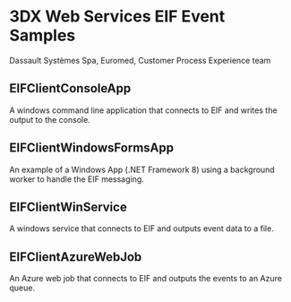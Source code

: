 # 3DX Web Services EIF Event Samples
Dassault Systèmes Spa, Euromed, Customer Process Experience team

## EIFClientConsoleApp
A windows command line application that connects to EIF and writes the output to the console.

## EIFClientWindowsFormsApp
An example of a Windows App (.NET Framework 8) using a background worker to handle the EIF messaging. 

## EIFClientWinService
A windows service that connects to EIF and outputs event data to a file.

## EIFClientAzureWebJob
An Azure web job that connects to EIF and outputs the events to an Azure queue.
